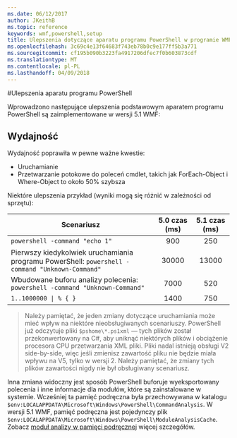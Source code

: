 ```yaml
---
ms.date: 06/12/2017
author: JKeithB
ms.topic: reference
keywords: wmf,powershell,setup
title: Ulepszenia dotyczące aparatu programu PowerShell w programie WMF 5.1
ms.openlocfilehash: 3c69c4e13f64683f743eb78b0c9e177ff5b3a771
ms.sourcegitcommit: cf195b090b3223fa4917206dfec7f0b603873cdf
ms.translationtype: MT
ms.contentlocale: pl-PL
ms.lasthandoff: 04/09/2018
---
```

#<a name="powershell-engine-improvements"></a>Ulepszenia aparatu programu PowerShell

Wprowadzono następujące ulepszenia podstawowym aparatem programu PowerShell są zaimplementowane w wersji 5.1 WMF:


## <a name="performance"></a>Wydajność ##

Wydajność poprawiła w pewne ważne kwestie:

- Uruchamianie
- Przetwarzanie potokowe do poleceń cmdlet, takich jak ForEach-Object i Where-Object to około 50% szybsza

Niektóre ulepszenia przykład (wyniki mogą się różnić w zależności od sprzętu):

| Scenariusz | 5.0 czas (ms) | 5.1 czas (ms) |
| -------- | :---------------: | :---------------: |
| `powershell -command "echo 1"` | 900 | 250 |
| Pierwszy kiedykolwiek uruchamiania programu PowerShell: `powershell -command "Unknown-Command"` | 30000 | 13000 |
| Wbudowane buforu analizy polecenia: `powershell -command "Unknown-Command"` | 7000 | 520 |
| <code>1..1000000 &#124; % { }</code> | 1400 | 750 |

> Należy pamiętać, że jeden zmiany dotyczące uruchamiania może mieć wpływ na niektóre nieobsługiwanych scenariuszy.
> PowerShell już odczytuje pliki `$pshome\*.ps1xml` — tych plików został przekonwertowany na C#, aby uniknąć niektórych plików i obciążenie procesora CPU przetwarzania XML pliki.
Pliki nadal istnieją obsługi V2 side-by-side, więc jeśli zmienisz zawartość pliku nie będzie miała wpływu na V5, tylko w wersji 2.
Należy pamiętać, że zmiany tych plików zawartości nigdy nie był obsługiwany scenariusz.

Inna zmiana widoczny jest sposób PowerShell buforuje wyeksportowany polecenia i inne informacje dla modułów, które są zainstalowane w systemie.
Wcześniej ta pamięć podręczna była przechowywana w katalogu `$env:LOCALAPPDATA\Microsoft\Windows\PowerShell\CommandAnalysis`.
W wersji 5.1 WMF, pamięć podręczna jest pojedynczy plik `$env:LOCALAPPDATA\Microsoft\Windows\PowerShell\ModuleAnalysisCache`.
Zobacz [moduł analizy w pamięci podręcznej](scenarios-features.md#module-analysis-cache) więcej szczegółów.